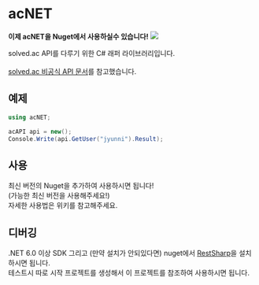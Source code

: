 # acNET

**이제 acNET을 Nuget에서 사용하실수 있습니다!**
[![](https://img.shields.io/nuget/v/acNET)](https://www.nuget.org/packages/acNET)

solved.ac API를 다루기 위한 C# 래퍼 라이브러리입니다.<br><br>
[solved.ac 비공식 API 문서](https://github.com/solvedac/unofficial-documentation)를 참고했습니다.<br>

## 예제
```cs
using acNET;

acAPI api = new();
Console.Write(api.GetUser("jyunni").Result);
```
## 사용
최신 버전의 Nuget을 추가하여 사용하시면 됩니다!<br>
(가능한 최신 버전을 사용해주세요!)<br>
자세한 사용법은 위키를 참고해주세요.

## 디버깅
.NET 6.0 이상 SDK 그리고 (만약 설치가 안되있다면) nuget에서 [RestSharp](https://github.com/restsharp/RestSharp)을 설치하시면 됩니다.<br>
테스트시 따로 시작 프로젝트를 생성해서 이 프로젝트를 참조하여 사용하시면 됩니다.
